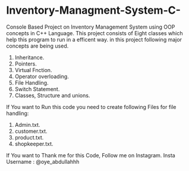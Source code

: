 # Inventory-Managment-System-C-
Console Based Project on Inventory Management System using OOP concepts in C++ Language.
This project consists of Eight classes which help this program to run in a efficent way.
in this project following major concepts are being used.
1) Inheritance.
2) Pointers.
3) Virtual Fnction.
4) Operator overloading.
5) File Handling.
6) Switch Statement. 
7) Classes, Structure and unions.

If You want to Run this code you need to create following Files for file handling:

1) Admin.txt.
2) customer.txt.
3) product.txt.
4) shopkeeper.txt.

If You want to Thank me for this Code,
 Follow me on Instagram.
 Insta Username : @oye_abdullahhh
